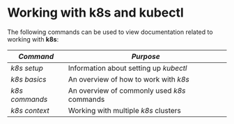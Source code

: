 # Working with **k8s** and **kubectl**

The following commands can be used to view documentation related to working with **k8s**:

| **_Command_** | **_Purpose_** |
| -- | -- |
| _k8s setup_ | Information about setting up _kubectl_ |
| _k8s basics_ | An overview of how to work with _k8s_ |
| _k8s commands_ | An overview of commonly used _k8s_ commands |
| _k8s context_ | Working with multiple _k8s_ clusters |